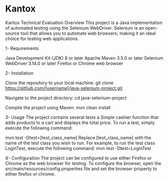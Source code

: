 # Kantox
Kantox Technical Evaluation
Overview
This project is a Java implementation of automated testing using the Selenium WebDriver. Selenium is an open-source tool that allows you to automate web browsers, making it an ideal choice for testing web applications. 

1- Requirements

Java Development Kit (JDK) 8 or later
Apache Maven 3.5.0 or later
Selenium WebDriver 3.14.0 or later
Firefox or Chrome web browser



2- Installation

Clone the repository to your local machine:
git clone https://github.com/[username]/java-selenium-project.git


Navigate to the project directory:
cd java-selenium-project


Compile the project using Maven:
mvn clean install




3- Usage
The project contains several tests a Simple cashier function that adds products to a cart and displays the total price. 
To run a test, simply execute the following command:


mvn test -Dtest=[test_class_name]
Replace [test_class_name] with the name of the test class you wish to run. For example, to run the test class LoginTest, execute the following command:
mvn test -Dtest=LoginTest



4- Configuration
The project can be configured to use either Firefox or Chrome as the web browser for testing. To configure the browser, open the src/main/resources/config.properties file and set the browser property to either firefox or chrome.
